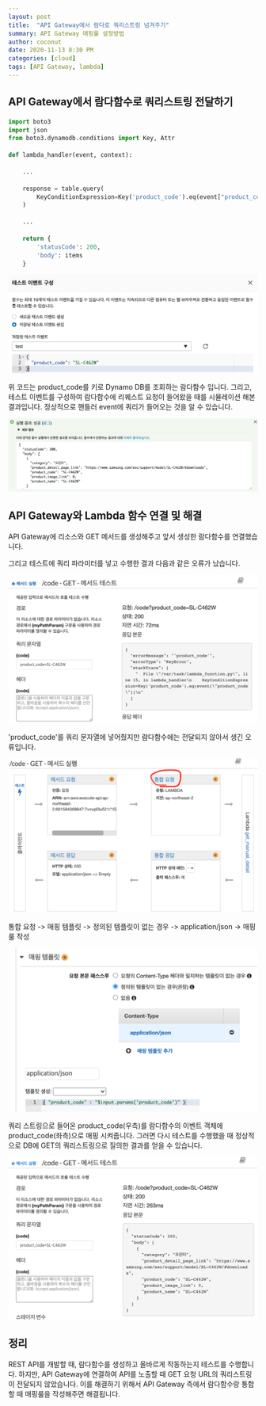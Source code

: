 ```yaml
---
layout: post
title:  "API Gateway에서 람다로 쿼리스트링 넘겨주기"
summary: API Gateway 매핑룰 설정방법
author: coconut
date: 2020-11-13 8:30 PM
categories: [cloud]
tags: [API Gateway, lambda]
---
```

## API Gateway에서 람다함수로 쿼리스트링 전달하기

```python
import boto3
import json
from boto3.dynamodb.conditions import Key, Attr

def lambda_handler(event, context):
  
    ...
    
    response = table.query(
        KeyConditionExpression=Key('product_code').eq(event["product_code"])
    )
    
    ...
    
    return {
        'statusCode': 200,
        'body': items
    }
```

![](/assets/img/post/restapi1/1.png)

위 코드는 product_code를 키로 Dynamo DB를 조회하는 람다함수 입니다. 그리고, 테스트 이벤트를 구성하여 람다함수에 리퀘스트 요청이 들어왔을 때를 시뮬레이션 해본 결과입니다. 정상적으로 핸들러 event에 쿼리가 들어오는 것을 알 수 있습니다.

![](/assets/img/post/restapi1/3.png)



## API Gateway와 Lambda 함수 연결 및 해결



API Gateway에 리소스와 GET 메서드를 생성해주고 앞서 생성한 람다함수를 연결했습니다.

그리고 테스트에 쿼리 파라미터를 넣고 수행한 결과 다음과 같은 오류가 났습니다.

![](/assets/img/post/restapi1/4.png)



'product_code'를 쿼리 문자열에 넣어줬지만 람다함수에는 전달되지 않아서 생긴 오류입니다.

![](/assets/img/post/restapi1/5.png)

통합 요청 -> 매핑 템플릿 -> 정의된 템플릿이 없는 경우 -> application/json -> 매핑룰 작성

![](/assets/img/post/restapi1/6.png)

쿼리 스트링으로 들어온 product_code(우측)를 람다함수의 이벤트 객체에 product_code(좌측)으로 매핑 시켜줍니다. 그러면 다시 테스트를 수행했을 때 정상적으로 DB에 GET의 쿼리스트링으로 질의한 결과를 얻을 수 있습니다.

![](/assets/img/post/restapi1/7.png)



## 정리

REST API를 개발할 때, 람다함수를 생성하고 올바르게 작동하는지 테스트를 수행합니다. 하지만, API Gateway에 연결하여 API를 노출할 때 GET 요청 URL의 쿼리스트링이 전달되지 않았습니다. 이를 해결하기 위해서 API Gateway 측에서 람다함수랑 통합할 때 매핑룰을 작성해주면 해결됩니다.


